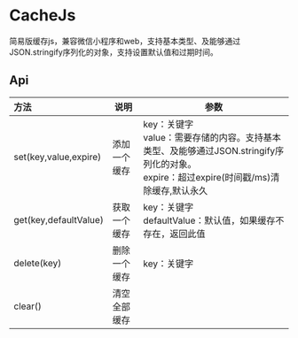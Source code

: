 # CacheJs

简易版缓存js，兼容微信小程序和web，支持基本类型、及能够通过JSON.stringify序列化的对象，支持设置默认值和过期时间。

## Api

| 方法                  | 说明         | 参数                                                         |
| :-------------------- | ------------ | ------------------------------------------------------------ |
| set(key,value,expire) | 添加一个缓存 | key：关键字<br />value：需要存储的内容。支持基本类型、及能够通过JSON.stringify序列化的对象。 <br />expire：超过expire(时间戳/ms)清除缓存,默认永久 |
| get(key,defaultValue) | 获取一个缓存 | key：关键字<br />defaultValue：默认值，如果缓存不存在，返回此值 |
| delete(key)           | 删除一个缓存 | key：关键字                                                  |
| clear()               | 清空全部缓存 |                                                              |

